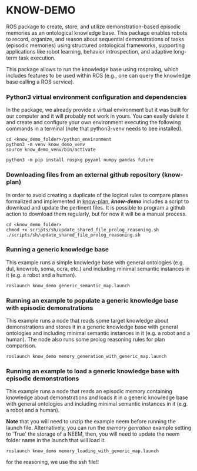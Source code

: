 # KNOW-DEMO

ROS package to create, store, and utilize demonstration-based episodic memories as an ontological knowledge base. This package enables robots to record, organize, and reason about sequential demonstrations of tasks (episodic memories) using structured ontological frameworks, supporting applications like robot learning, behavior introspection, and adaptive long-term task execution.

This package allows to run the knowledge base using rosprolog, which includes features to be used within ROS (e.g., one can query the knowledge base calling a ROS service).


### Python3 virtual environment configuration and dependencies

In the package, we already provide a virtual environment but it was built for our computer and it will probably not work in yours. You can easily delete it and create and configure your own environment executing the following commands in a terminal (note that python3-venv needs to bee installed).

```
cd <know_demo_folder>/python_environment
python3 -m venv know_demo_venv
source know_demo_venv/bin/activate

python3 -m pip install rospkg pyyaml numpy pandas future
```


### Downloading files from an external github repository (know-plan)
In order to avoid creating a duplicate of the logical rules to compare planes formalized and implemented in [know-plan](https://github.com/albertoOA/know_plan), ***know-demo*** includes a script to download and update the pertinent files. It is possible to program a github action to download them regularly, but for now it will be a manual process. 

```
cd <know_demo_folder>
chmod +x scripts/sh/update_shared_file_prolog_reasoning.sh 
./scripts/sh/update_shared_file_prolog_reasoning.sh
``` 

### Running a generic knowledge base

This example runs a simple knowledge base with general ontologies (e.g. dul, knowrob, soma, ocra, etc.) and including minimal semantic instances in it (e.g. a robot and a human). 

```
roslaunch know_demo generic_semantic_map.launch 
``` 

### Running an example to populate a generic knowledge base with episodic demonstrations

This example runs a node that reads some target knowledge about demonstrations and stores it in a generic knowledge base with general ontologies and including minimal semantic instances in it (e.g. a robot and a human). The node also runs some prolog reasoning rules for plan comparison. 

```
roslaunch know_demo memory_generation_with_generic_map.launch 
``` 

### Running an example to load a generic knowledge base with episodic demonstrations

This example runs a node that reads an episodic memory containing knowledge about demonstrations and loads it in a generic knowledge base with general ontologies and including minimal semantic instances in it (e.g. a robot and a human). 

**Note** that you will need to unzip the example neem before running the launch file. Alternatively, you can run the *memory genration* example setting to 'True' the storage of a NEEM, then, you will need to update the neem folder name in the launch that will load it. 

```
roslaunch know_demo memory_loading_with_generic_map.launch 
``` 

for the reasoning, we use the ssh file!!